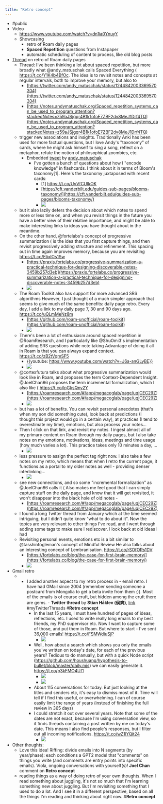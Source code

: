 ```yaml
---
title: "Retro concept"
---
```


- #public
- Video
    - https://www.youtube.com/watch?v=dn1ia0YnuyY
    - Showcasing
        - retro of Roam daily pages
        - **Spaced Repetition** questions from Instapaper
        - automatic scheduling of content to process, like old blog posts
- [Thread](https://twitter.com/houshuang/status/1245592946952384516) on retro of Roam daily pages
    - Thread: I've been thinking a lot about spaced repetition, but more broadly what @andy_matuschak calls Spaced Everything ( https://t.co/Y1K4b4BfOc.  The idea is to revisit notes and concepts at regular intervals, both to improve your memory, but also to
        - [https://twitter.com/andy_matuschak/status/1244842003369570304](https://twitter.com/andy_matuschak/status/1244842003369570304)
        - [https://notes.andymatuschak.org/Spaced_repetition_systems_can_be_used_to_program_attention?stackedNotes=z59aJSjgqr4B1k1ofoE7ZBF2dv8MeJ1Drf4TQ](https://notes.andymatuschak.org/Spaced_repetition_systems_can_be_used_to_program_attention?stackedNotes=z59aJSjgqr4B1k1ofoE7ZBF2dv8MeJ1Drf4TQ)
    - trigger new associations and insights. Traditionally Anki has been used for more factual questions, but I love Andy's "taxonomy" of cards, where he might ask himself to sing a song, reflect on a metaphor, refute the notion of philosophical zoombies, etc.
        - Embedded [tweet](https://twitter.com/andy_matuschak/973020621847187500) by [andy_matuschak](https://twitter.com/andy_matuschak)
            - I've gotten a bunch of questions about how I "encode knowledge" in flashcards. I think about it in terms of Bloom's taxonomy[1]. Here's the taxonomy juxtaposed with recent cards:
                - [1]  https://t.co/UvVfCUlkOK
                - [https://cft.vanderbilt.edu/guides-sub-pages/blooms-taxonomy/](https://cft.vanderbilt.edu/guides-sub-pages/blooms-taxonomy/)
                - ![](https://pbs.twimg.com/media/DYDdBJMVMAAobpq.jpg)
    - but it also lazily defers the decision about which notes to spend more or less time on, and when you revisit things in the future you have a better view of their relative importance, and might be able to make interesting links to ideas you have thought about in the meantime.
    - On the other hand, @fortelabs's concept of progressive summarization ( is the idea that you first capture things, and then revisit progressively adding structure and refinement. This spacing out in time again improves memory, because you are revisiting https://t.co/EtixIOs1Sw
        - [https://praxis.fortelabs.co/progressive-summarization-a-practical-technique-for-designing-discoverable-notes-3459b257d3eb](https://praxis.fortelabs.co/progressive-summarization-a-practical-technique-for-designing-discoverable-notes-3459b257d3eb)
        - ![](https://pbs.twimg.com/media/EUk5I6qUMAM3j2d.png)
    - The Roam Toolkit also has support for more advanced SRS algorithms  However, I just thought of a much simpler approach that seems to give much of the same benefits: daily page retro. Every day, I add a link to my daily page 7, 30 and 90 days ago. https://t.co/uQLmMeNz8m
        - [https://github.com/roam-unofficial/roam-toolkit](https://github.com/roam-unofficial/roam-toolkit)
        - ![](https://pbs.twimg.com/media/EUk7tQhUcAA6mm3.png)
    - There's been a lot of enthusiasm around spaced repetition in @RoamResearch, and I particularly like @ShuOmi3's implementation of adding SRS questions while note taking  Advantage of doing it all in Roam is that you can always expand context. https://t.co/zB2tVqmSF5
        - {{youtube: https://www.youtube.com/watch?v=J6a-anGLyBE}}
        - ![](https://pbs.twimg.com/media/EUk7WuiU0AAhdJ9.png)
    - @cortexfutura talks about what progressive summarization would look like in Roam, and proposes the term Context-Dependent Insight. @JoelChan86 proposes the term incremental formalization, which I also like ( https://t.co/lpGksQny2Y
        - [https://roamresearch.com/#/app/megacoglab/page/uqjCEC29Z](https://roamresearch.com/#/app/megacoglab/page/uqjCEC29Z)
        - ![](https://pbs.twimg.com/media/EUk7P8wUMAU03_X.png)
    - but has a lot of benefits. You can revisit personal anecdotes (that's when my son did something cute), look back at predictions (I thought this project would go in a certain way), at practices (I tend to overestimate my time), emotions, but also process your notes...
    - Then I click on that link, and revisit my notes. I ingest almost all of my primary content on Roam through my daily pages, but I also take notes on my emotions, motivations, ideas, meetings and time usage (how much varies a lot). This practice takes only 10 minutes a day, ...
        - ![](https://pbs.twimg.com/media/EUk74CIUMAAYIkU.png)
    - less pressure to assign the perfect tag right now. I also take a few notes on my retro, which means that when I retro the current page, it functions as a portal to my older notes as well - providing denser interlinking...
        - ![](https://pbs.twimg.com/media/EUk4qK9UwAEq_Co.png)
    - see new connections, and so some "incremental formalization" as @JoelChan86 calls it ( Also makes me feel good that I can simply capture stuff on the daily page, and know that it will get revisited, it won't disappear into the black hole of old notes -
        - [https://roamresearch.com/#/app/megacoglab/page/uqjCEC29Z](https://roamresearch.com/#/app/megacoglab/page/uqjCEC29Z)
    - I found a long Twitter thread from January which at the time seemed intriguing, but I didn't quite know "what to do about it". Now the topics are very relevant to other things I've read, and I went through adding some tags to make sure I rediscover. I look back at old ideas I had
    - Revisiting personal events, emotions etc is a bit similar to @tasshinfogleman's concept of Mindful Review  He also talks about an interesting concept of Lembranisation. https://t.co/rSOfORs1DV
        - [https://fortelabs.co/blog/the-case-for-first-brain-memory/](https://fortelabs.co/blog/the-case-for-first-brain-memory/)
        - ![](https://pbs.twimg.com/media/EUk5odCUMAQ-xzr.png)
- Gmail retro
    - - I added another aspect to my retro process in  - email retro. I have had GMail since 2004 (remember sending someone a postcard from Mongolia to get a beta invite from them :)). Most of the emails is of course cruft, but hidden among the cruft there are gems. - **Twitter thread** by **Stian Håklev (侯爽)**, [link](https://twitter.com/houshuang/status/1249375388888903680) #myTwitterThreads #**Retro concept**
        - In the last 15 years, I must have hundred of pages of ideas, reflections, etc. I used to write really long emails to my best friends, my PhD supervisor etc. Now I want to capture some of those, and put them in Roam. But where to start - I've sent 36,000 emails! https://t.co/FSMWdiuSjP
            - ![](https://pbs.twimg.com/media/EVaqL3WXQAcZeML.png)
        - Well, how about a search which shows you only the emails you've written on today's date, for each of the previous years? Tedious to do manually, but with a quick Node script (https://github.com/houshuang/hypothesis-to-bullet/blob/master/daily.mjs) we can easily generate it. https://t.co/p3kFMO4Uf1
            - ![](https://pbs.twimg.com/media/EVardKAXgAEzjbm.png)
            - ![](https://pbs.twimg.com/media/EVarxRUXYAMCic1.jpg)
        - About 115 conversations for today. But just looking at the titles and senders etc, it's easy to dismiss most of it. Time will tell if I find this useful, or overwhelming. I can of course easily limit the range of years (instead of finishing the full review in 365 days)
        - I could stretch it out over several years. Note that some of the dates are not exact, because I'm using conversation view, so it finds threads containing a post written by me on today's date. This means I also find people's responses, but I filter out all incoming notifications. https://t.co/wZ1lYQit24
            - ![](https://pbs.twimg.com/media/EVasMyGWkAYwrrk.png)
- Other thoughts:
    - Love this idea! Riffing: divide emails into N segments (by year/phase): each conditions a GPT2 model that "comments" on things you write (and comments are entry points into specific emails). Viola, ongoing conversations with yourself(s)! **Joel Chan** comment on **Retro concept**
    - reading things as a way of doing retro of your own thoughts. When I read something about juggling, it's not so much that I'm learning something new about juggling. But I'm revisiting something that I used to do a lot. And I see it in a different perspective, based on all the things I'm reading and thinking about right now. #**Retro concept**
